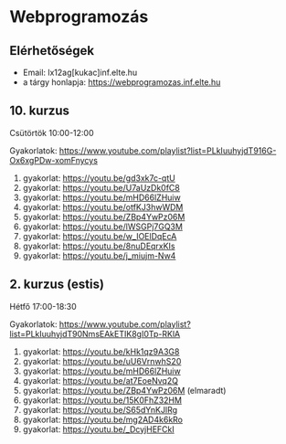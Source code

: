 # Webprogramozás

## Elérhetőségek

- Email: lx12ag[kukac]inf.elte.hu
- a tárgy honlapja: https://webprogramozas.inf.elte.hu

## 10. kurzus
Csütörtök 10:00-12:00

Gyakorlatok: https://www.youtube.com/playlist?list=PLkIuuhyjdT916G-Ox6xgPDw-xomFnycys

1. gyakorlat: https://youtu.be/gd3xk7c-qtU
2. gyakorlat: https://youtu.be/U7aUzDk0fC8
3. gyakorlat: https://youtu.be/mHD66lZHuiw
4. gyakorlat: https://youtu.be/otfKJ3hwWDM
5. gyakorlat: https://youtu.be/ZBp4YwPz06M
6. gyakorlat: https://youtu.be/lWSGPj7GQ3M
7. gyakorlat: https://youtu.be/w_IOElDqEcA
8. gyakorlat: https://youtu.be/8nuDEqrxKIs
9. gyakorlat: https://youtu.be/j_miujm-Nw4


## 2. kurzus (estis)
Hétfő 17:00-18:30

Gyakorlatok: https://www.youtube.com/playlist?list=PLkIuuhyjdT90NmsEAkETIK8gI0Tp-RKlA

1. gyakorlat: https://youtu.be/kHk1qz9A3G8
2. gyakorlat: https://youtu.be/uU6VrnwhS20
3. gyakorlat: https://youtu.be/mHD66lZHuiw
4. gyakorlat: https://youtu.be/at7EoeNvq2Q
5. gyakorlat: https://youtu.be/ZBp4YwPz06M (elmaradt)
6. gyakorlat: https://youtu.be/15K0FhZ32HM
7. gyakorlat: https://youtu.be/S65dYnKJlRg
8. gyakorlat: https://youtu.be/mg2AD4k6kRo
9. gyakorlat: https://youtu.be/_DcyjHEFCkI
